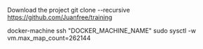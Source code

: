 Download the project
git clone --recursive https://github.com/Juanfree/training

docker-machine ssh "DOCKER_MACHINE_NAME"
sudo sysctl -w vm.max_map_count=262144